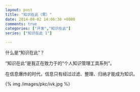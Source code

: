 ```yaml
---
layout: post
title: "知识在此（零）"
date: 2014-08-02 14:06:38 +0800
comments: true
categories: ["开发","知识在此"]
series: ["知识在此 1"]

---
```


什么是“知识在此”？
<!-- more -->

“知识在此”是我正在致力于的“个人知识管理工具系列”。

在信息爆炸的时代，信息只有经过过滤、整理、归纳才能成为知识。


{% img  /images/pkc/ivk.jpg %}
